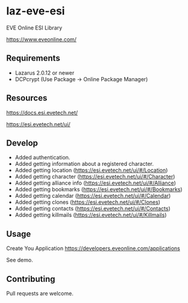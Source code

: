 # laz-eve-esi
EVE Online ESI Library

https://www.eveonline.com/


## Requirements
* Lazarus 2.0.12 or newer
* DCPcrypt (Use Package -> Online Package Manager)

## Resources
https://docs.esi.evetech.net/

https://esi.evetech.net/ui/

## Develop
* Added authentication.
* Added getting information about a registered character.
* Added getting location (https://esi.evetech.net/ui/#/Location)
* Added getting character (https://esi.evetech.net/ui/#/Character)
* Added getting alliance info (https://esi.evetech.net/ui/#/Alliance)
* Added getting bookmarks (https://esi.evetech.net/ui/#/Bookmarks)
* Added getting calendar (https://esi.evetech.net/ui/#/Calendar)
* Added getting clones (https://esi.evetech.net/ui/#/Clones)
* Added getting contacts (https://esi.evetech.net/ui/#/Contacts)
* Added getting killmails (https://esi.evetech.net/ui/#/Killmails)

## Usage
Create You Application https://developers.eveonline.com/applications

See demo.

## Contributing
Pull requests are welcome.
